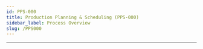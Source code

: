 ```yaml
---
id: PPS-000
title: Production Planning & Scheduling (PPS-000)
sidebar_label: Process Overview
slug: /PPS000
---
```


___

